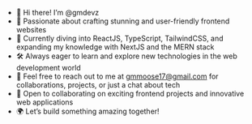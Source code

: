 - 👋 Hi there! I’m @gmdevz
- 🌟 Passionate about crafting stunning and user-friendly frontend websites
- 🚀  Currently diving into ReactJS, TypeScript, TailwindCSS, and expanding my knowledge with NextJS and the MERN stack
- 🛠️ Always eager to learn and explore new technologies in the web development world
- 💬 Feel free to reach out to me at gmmoose17@gmail.com for collaborations, projects, or just a chat about tech
- 🤝 Open to collaborating on exciting frontend projects and innovative web applications
- 🌍 Let’s build something amazing together!
<!-- 💞️ I’m looking to collaborate on ... --->
<!---
gmmoose20/gmmoose20 is a ✨ special ✨ repository because its `README.md` (this file) appears on your GitHub profile.
You can click the Preview link to take a look at your changes.
--->
